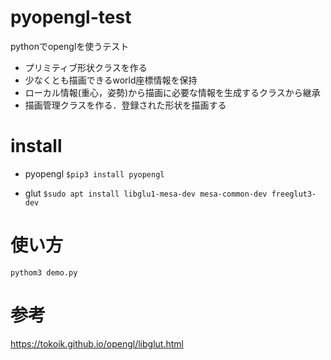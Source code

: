 # pyopengl-test
pythonでopenglを使うテスト

* プリミティブ形状クラスを作る
* 少なくとも描画できるworld座標情報を保持
* ローカル情報(重心，姿勢)から描画に必要な情報を生成するクラスから継承
* 描画管理クラスを作る．登録された形状を描画する

# install
* pyopengl
```$pip3 install pyopengl```

* glut
```$sudo apt install libglu1-mesa-dev mesa-common-dev freeglut3-dev```

# 使い方
```pythom3 demo.py```

# 参考
https://tokoik.github.io/opengl/libglut.html

